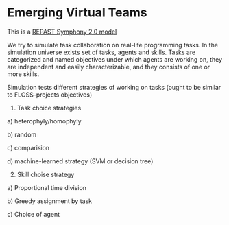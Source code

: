 # Emerging Virtual Teams

This is a [REPAST Symphony 2.0 model](http://repast.sourceforge.net/repast_simphony.html)

We try to simulate task collaboration on real-life programming tasks. 
In the simulation universe exists set of tasks, agents and skills. 
Tasks are categorized and named objectives under which agents are working on, 
they are independent and easily characterizable, and they consists of one or more skills.

Simulation tests different strategies of working on tasks (ought to be similar to FLOSS-projects objectives)

1) Task choice strategies

a) heterophyly/homophyly

b) random

c) comparision

d) machine-learned strategy (SVM or decision tree)


2) Skill choise strategy

a) Proportional time division

b) Greedy assignment by task

c) Choice of agent
